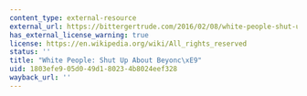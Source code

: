 ```yaml
---
content_type: external-resource
external_url: https://bittergertrude.com/2016/02/08/white-people-shut-up-about-beyonce/
has_external_license_warning: true
license: https://en.wikipedia.org/wiki/All_rights_reserved
status: ''
title: "White People: Shut Up About Beyonc\xE9"
uid: 1803efe9-05d0-49d1-8023-4b8024eef328
wayback_url: ''
---
```

